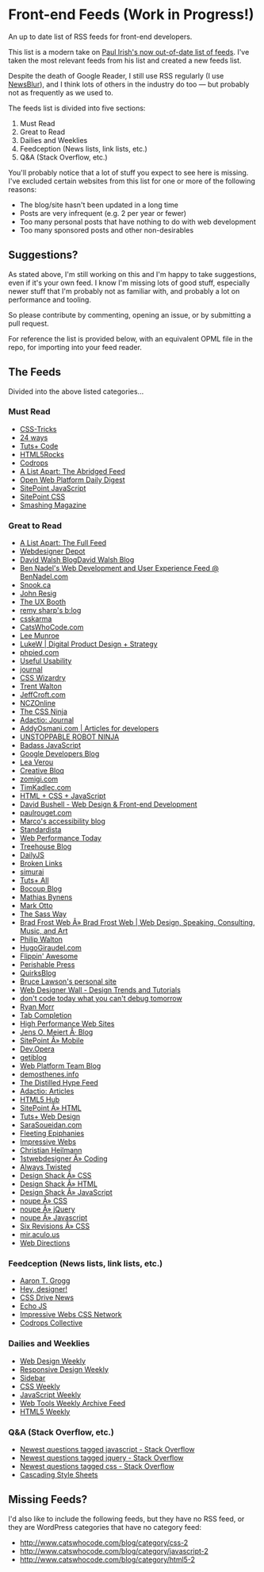 # Front-end Feeds (Work in Progress!)

An up to date list of RSS feeds for front-end developers.

This list is a modern take on [Paul Irish's now out-of-date list of feeds](http://www.paulirish.com/2011/web-browser-frontend-and-standards-feeds-to-follow/). I've taken the most relevant feeds from his list and created a new feeds list.

Despite the death of Google Reader, I still use RSS regularly (I use [NewsBlur](http://newsblur.com)), and I think lots of others in the industry do too &mdash; but probably not as frequently as we used to.

The feeds list is divided into five sections:

1. Must Read
2. Great to Read
3. Dailies and Weeklies
4. Feedception (News lists, link lists, etc.)
5. Q&A (Stack Overflow, etc.)

You'll probably notice that a lot of stuff you expect to see here is missing. I've excluded certain websites from this list for one or more of the following reasons:

* The blog/site hasn't been updated in a long time
* Posts are very infrequent (e.g. 2 per year or fewer)
* Too many personal posts that have nothing to do with web development
* Too many sponsored posts and other non-desirables

## Suggestions?
As stated above, I'm still working on this and I'm happy to take suggestions, even if it's your own feed. I know I'm missing lots of good stuff, especially newer stuff that I'm probably not as familiar with, and probably a lot on performance and tooling.

So please contribute by commenting, opening an issue, or by submitting a pull request.

For reference the list is provided below, with an equivalent OPML file in the repo, for importing into your feed reader.

## The Feeds

Divided into the above listed categories...

### Must Read

<ul>
<li><a href="http://feeds.feedburner.com/CssTricks">CSS-Tricks</a></li>
<li><a href="http://feeds.feedburner.com/24ways">24 ways</a></li>
<li><a href="http://code.tutsplus.com/posts.atom">Tuts+ Code</a></li>
<li><a href="http://feeds.feedburner.com/html5rocks">HTML5Rocks</a></li>
<li><a href="http://tympanus.net/codrops/feed">Codrops</a></li>
<li><a href="http://feeds.feedburner.com/alistapart/abridged">A List Apart: The Abridged Feed</a></li>
<li><a href="http://feeds.feedburner.com/OpenWebPlatformDailyDigest">Open Web Platform Daily Digest</a></li>
<li><a href="http://www.sitepoint.com/javascript/feed">SitePoint JavaScript</a></li>
<li><a href="http://www.sitepoint.com/css/feed">SitePoint CSS</a></li>
<li><a href="http://www.smashingmagazine.com/feed">Smashing Magazine</a></li>
</ul>

### Great to Read

<ul>
<li><a href="http://feeds.feedburner.com/alistapart/main">A List Apart: The Full Feed</a></li>
<li><a href="http://feeds.feedburner.com/webdesignerdepot">Webdesigner Depot</a></li>
<li><a href="http://davidwalsh.name/feed">David Walsh BlogDavid Walsh Blog</a></li>
<li><a href="http://www.bennadel.com/index.cfm?event=blog.rss">Ben Nadel's Web Development and User Experience Feed @ BenNadel.com</a></li>
<li><a href="http://snook.ca/posts/index.rss">Snook.ca</a></li>
<li><a href="http://feeds.feedburner.com/JohnResig">John Resig</a></li>
<li><a href="http://feeds.feedburner.com/uxbooth">The UX Booth</a></li>
<li><a href="http://feeds.feedburner.com/remysharp">remy sharp's b:log</a></li>
<li><a href="http://www.csskarma.com/blog/feed">csskarma</a></li>
<li><a href="http://feeds.feedburner.com/Catswhocode">CatsWhoCode.com</a></li>
<li><a href="http://feeds.feedburner.com/LeeMunroeBlog">Lee Munroe</a></li>
<li><a href="http://feeds.feedburner.com/FunctioningForm">LukeW | Digital Product Design + Strategy</a></li>
<li><a href="http://www.phpied.com/feed">phpied.com</a></li>
<li><a href="http://feeds.feedburner.com/UsefulUsability">Useful Usability</a></li>
<li><a href="http://www.markboulton.co.uk/journal/feed">journal</a></li>
<li><a href="http://feeds.feedburner.com/csswizardrycom">CSS Wizardry</a></li>
<li><a href="http://trentwalton.com/feed">Trent Walton</a></li>
<li><a href="http://jeffcroft.com/feeds/latest-items">JeffCroft.com</a></li>
<li><a href="http://feeds.feedburner.com/nczonline">NCZOnline</a></li>
<li><a href="http://feeds.feedburner.com/TheCSSNinja">The CSS Ninja</a></li>
<li><a href="http://adactio.com/journal/rss">Adactio: Journal</a></li>
<li><a href="http://addyosmani.com/blog/feed">AddyOsmani.com | Articles for developers</a></li>
<li><a href="http://feeds.feedburner.com/urn-rss20">UNSTOPPABLE ROBOT NINJA</a></li>
<li><a href="http://rss.badassjs.com">Badass JavaScript</a></li>
<li><a href="http://googledevelopers.blogspot.com/feeds/posts/default?alt=rss">Google Developers Blog</a></li>
<li><a href="http://feeds.feedburner.com/leaverou">Lea Verou</a></li>
<li><a href="http://www.creativebloq.com/feed">Creative Bloq</a></li>
<li><a href="http://zomigi.com/feed">zomigi.com</a></li>
<li><a href="http://timkadlec.com/atom.xml">TimKadlec.com</a></li>
<li><a href="http://feeds.feedburner.com/HtmlCssJavascript">HTML + CSS + JavaScript</a></li>
<li><a href="http://dbushell.com/feed">David Bushell - Web Design & Front-end Development</a></li>
<li><a href="http://paulrouget.com/index.xml">paulrouget.com</a></li>
<li><a href="http://www.marcozehe.de/feed">Marco's accessibility blog</a></li>
<li><a href="http://www.standardista.com/feed">Standardista</a></li>
<li><a href="http://www.webperformancetoday.com/feed">Web Performance Today</a></li>
<li><a href="http://blog.teamtreehouse.com/feed">Treehouse Blog</a></li>
<li><a href="http://feeds.feedburner.com/dailyjs">DailyJS</a></li>
<li><a href="http://www.broken-links.com/feed">Broken Links</a></li>
<li><a href="http://simurai.com/rss">simurai</a></li>
<li><a href="http://tutorials.tutsplus.com/posts.atom">Tuts+ All</a></li>
<li><a href="http://feeds.feedburner.com/bocoup">Bocoup Blog</a></li>
<li><a href="http://mathiasbynens.be/notes.rss">Mathias Bynens</a></li>
<li><a href="http://feeds.feedburner.com/mdo">Mark Otto</a></li>
<li><a href="http://feeds.feedburner.com/thesassway">The Sass Way</a></li>
<li><a href="http://feeds.feedburner.com/brad-frosts-blog">Brad Frost Web Â» Brad Frost Web | Web Design, Speaking, Consulting, Music, and Art</a></li>
<li><a href="http://feeds.feedburner.com/philipwalton">Philip Walton</a></li>
<li><a href="http://hugogiraudel.com/feeds/feed.xml">HugoGiraudel.com</a></li>
<li><a href="http://feeds.feedburner.com/FlippinAwesome">Flippin' Awesome</a></li>
<li><a href="http://feeds.feedburner.com/perishablepress">Perishable Press</a></li>
<li><a href="http://www.quirksmode.org/blog/index.xml">QuirksBlog</a></li>
<li><a href="http://www.brucelawson.co.uk/feed">Bruce Lawson's personal site</a></li>
<li><a href="http://webdesignerwall.com/feed">Web Designer Wall - Design Trends and Tutorials</a></li>
<li><a href="http://ariya.ofilabs.com/feed">don't code today what you can't debug tomorrow</a></li>
<li><a href="http://ryanmorr.com/feed">Ryan Morr</a></li>
<li><a href="http://www.xanthir.com/blog/atom">Tab Completion</a></li>
<li><a href="http://www.stevesouders.com/blog/feed">High Performance Web Sites</a></li>
<li><a href="http://meiert.com/en/feed">Jens O. Meiert Â· Blog</a></li>
<li><a href="http://www.sitepoint.com/mobile/feed">SitePoint Â» Mobile</a></li>
<li><a href="http://dev.opera.com/feed">Dev.Opera</a></li>
<li><a href="http://blog.getify.com/feed">getiblog</a></li>
<li><a href="http://blogs.adobe.com/webplatform/feed">Web Platform Team Blog</a></li>
<li><a href="http://demosthenes.info/feed.php">demosthenes.info</a></li>
<li><a href="http://distilledhype.net/feed">The Distilled Hype Feed</a></li>
<li><a href="http://adactio.com/articles/rss">Adactio: Articles</a></li>
<li><a href="http://html5hub.com/feed">HTML5 Hub</a></li>
<li><a href="http://www.sitepoint.com/html/feed">SitePoint Â» HTML</a></li>
<li><a href="http://webdesign.tutsplus.com/posts.atom">Tuts+ Web Design</a></li>
<li><a href="http://feeds.feedburner.com/sarasoueidan">SaraSoueidan.com</a></li>
<li><a href="http://blog.w3conversions.com/feed">Fleeting Epiphanies</a></li>
<li><a href="http://www.impressivewebs.com/feed">Impressive Webs</a></li>
<li><a href="http://christianheilmann.com/feed">Christian Heilmann</a></li>
<li><a href="http://www.1stwebdesigner.com/category/css/feed">1stwebdesigner Â» Coding</a></li>
<li><a href="http://alwaystwisted.com/rss.php">Always Twisted</a></li>
<li><a href="http://designshack.net/category/articles/css/feed">Design Shack Â» CSS</a></li>
<li><a href="http://designshack.net/category/articles/html/feed">Design Shack Â» HTML</a></li>
<li><a href="http://designshack.net/category/articles/javascript/feed">Design Shack Â» JavaScript</a></li>
<li><a href="http://www.noupe.com/category/css/feed">noupe Â» CSS</a></li>
<li><a href="http://www.noupe.com/category/jquery/feed">noupe Â» jQuery</a></li>
<li><a href="http://www.noupe.com/category/javascript/feed">noupe Â» Javascript</a></li>
<li><a href="http://sixrevisions.com/category/css/feed">Six Revisions Â» CSS</a></li>
<li><a href="http://mir.aculo.us/feed">mir.aculo.us</a></li>
<li><a href="http://www.webdirections.org/feed">Web Directions</a></li>
</ul>

### Feedception (News lists, link lists, etc.)

<ul>
<li><a href="http://aarontgrogg.com/feed">Aaron T. Grogg</a></li>
<li><a href="http://feedpress.me/heydesigner">Hey, designer!</a></li>
<li><a href="http://www.cssdrive.com/index.php/news/rss_2.0">CSS Drive News</a></li>
<li><a href="http://www.echojs.com/rss">Echo JS</a></li>
<li><a href="http://feeds.feedburner.com/CSSNetwork">Impressive Webs CSS Network</a></li>
<li><a href="http://tympanus.net/codrops/collective/feed">Codrops Collective</a></li>
</ul>

### Dailies and Weeklies

<ul>
<li><a href="http://web-design-weekly.com/feed">Web Design Weekly</a></li>
<li><a href="http://responsivedesignweekly.com/feed">Responsive Design Weekly</a></li>
<li><a href="http://sidebar.io/feed.xml">Sidebar</a></li>
<li><a href="http://feeds.feedburner.com/CSS-Weekly">CSS Weekly</a></li>
<li><a href="http://javascriptweekly.com/rss/161kj581">JavaScript Weekly</a></li>
<li><a href="http://us5.campaign-archive.com/feed?u=ea228d7061e8bbfa8639666ad&id=104d6bcc2d">Web Tools Weekly Archive Feed</a></li>
<li><a href="http://html5weekly.com/rss/1e4m5lnd">HTML5 Weekly</a></li>
</ul>

### Q&A (Stack Overflow, etc.)

<ul>
<li><a href="http://stackoverflow.com/feeds/tag?tagnames=javascript&sort=newest">Newest questions tagged javascript - Stack Overflow</a></li>
<li><a href="http://stackoverflow.com/feeds/tag?tagnames=jquery&sort=newest">Newest questions tagged jquery - Stack Overflow</a></li>
<li><a href="http://stackoverflow.com/feeds/tag?tagnames=css&sort=newest">Newest questions tagged css - Stack Overflow</a></li>
<li><a href="http://www.reddit.com/r/css.rss">Cascading Style Sheets</a></li>
</ul>

## Missing Feeds?

I'd also like to include the following feeds, but they have no RSS feed, or they are WordPress categories that have no category feed:

<ul>
    <li><a href=
    "http://www.catswhocode.com/blog/category/css-2">http://www.catswhocode.com/blog/category/css-2</a></li>
    <li><a href=
    "http://www.catswhocode.com/blog/category/javascript-2">http://www.catswhocode.com/blog/category/javascript-2</a></li>
    <li><a href=
    "http://www.catswhocode.com/blog/category/html5-2">http://www.catswhocode.com/blog/category/html5-2</a></li>
</ul>
